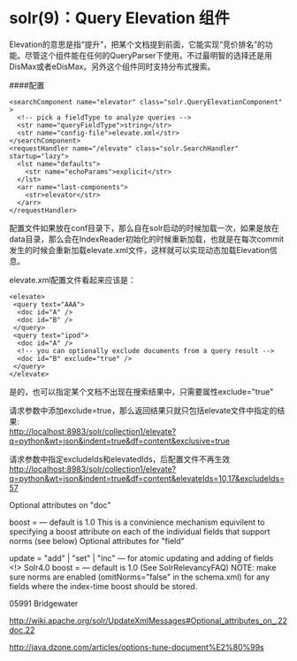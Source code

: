 solr(9)：Query Elevation 组件
=====================
Elevation的意思是指“提升”，把某个文档提到前面，它能实现“竞价排名”的功能。尽管这个组件能在任何的QueryParser下使用，不过最明智的选择还是用DisMax或者eDisMax。另外这个组件同时支持分布式搜索。  

####配置

    <searchComponent name="elevator" class="solr.QueryElevationComponent" >
      <!-- pick a fieldType to analyze queries -->
      <str name="queryFieldType">string</str>
      <str name="config-file">elevate.xml</str>
    </searchComponent>
    <requestHandler name="/elevate" class="solr.SearchHandler" startup="lazy">
      <lst name="defaults">
        <str name="echoParams">explicit</str>
      </lst>
      <arr name="last-components">
        <str>elevator</str>
      </arr>
    </requestHandler>

配置文件如果放在conf目录下，那么自在solr启动的时候加载一次，如果是放在data目录，那么会在IndexReader初始化的时候重新加载，也就是在每次commit发生的时候会重新加载elevate.xml文件，这样就可以实现动态加载Elevation信息。

elevate.xml配置文件看起来应该是：  

    <elevate>
     <query text="AAA">
      <doc id="A" />
      <doc id="B" />
     </query>
     <query text="ipod">
      <doc id="A" />
      <!-- you can optionally exclude documents from a query result -->
      <doc id="B" exclude="true" />
     </query>
    </elevate>
是的，也可以指定某个文档不出现在搜索结果中，只需要属性exclude="true"    

请求参数中添加exclude=true，那么返回结果只就只包括elevate文件中指定的结果:    
[http://localhost:8983/solr/collection1/elevate?q=python&wt=json&indent=true&df=content&exclusive=true](http://localhost:8983/solr/collection1/elevate?q=python&wt=json&indent=true&df=content&exclusive=true)

请求参数中指定excludeIds和elevatedIds，后配置文件不再生效  
[http://localhost:8983/solr/collection1/elevate?q=python&wt=json&indent=true&df=content&elevateIds=10,17&excludeIds=57](http://localhost:8983/solr/collection1/elevate?q=python&wt=json&indent=true&df=content&elevateIds=10,17&excludeIds=57)

Optional attributes on "doc"

boost = <float> — default is 1.0
This is a convinience mechanism equivilent to specifying a boost attribute on each of the individual fields that support norms (see below)
Optional attributes for "field"

update = "add" | "set" | "inc" — for atomic updating and adding of fields <!> Solr4.0
boost = <float> — default is 1.0 (See SolrRelevancyFAQ)
NOTE: make sure norms are enabled (omitNorms="false" in the schema.xml) for any fields where the index-time boost should be stored.

<add>
  <doc boost="2.5">
    <field name="employeeId">05991</field>
    <field name="office" boost="2.0">Bridgewater</field>
  </doc>
</add>


http://wiki.apache.org/solr/UpdateXmlMessages#Optional_attributes_on_.22doc.22

http://java.dzone.com/articles/options-tune-document%E2%80%99s
